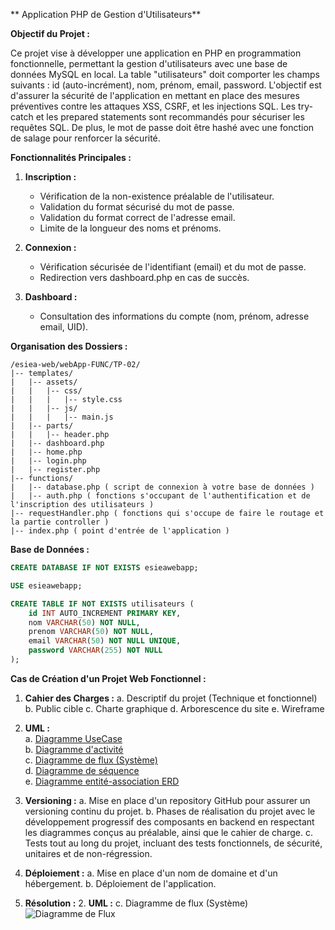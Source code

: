** Application PHP de Gestion d'Utilisateurs**

**Objectif du Projet :**

Ce projet vise à développer une application en PHP en programmation fonctionnelle, permettant la gestion d'utilisateurs avec une base de données MySQL en local. La table "utilisateurs" doit comporter les champs suivants : id (auto-incrément), nom, prénom, email, password. L'objectif est d'assurer la sécurité de l'application en mettant en place des mesures préventives contre les attaques XSS, CSRF, et les injections SQL. Les try-catch et les prepared statements sont recommandés pour sécuriser les requêtes SQL. De plus, le mot de passe doit être hashé avec une fonction de salage pour renforcer la sécurité.

**Fonctionnalités Principales :**

1. **Inscription :**
   - Vérification de la non-existence préalable de l'utilisateur.
   - Validation du format sécurisé du mot de passe.
   - Validation du format correct de l'adresse email.
   - Limite de la longueur des noms et prénoms.

2. **Connexion :**
   - Vérification sécurisée de l'identifiant (email) et du mot de passe.
   - Redirection vers dashboard.php en cas de succès.

3. **Dashboard :**
   - Consultation des informations du compte (nom, prénom, adresse email, UID).

**Organisation des Dossiers :**

```plaintext
/esiea-web/webApp-FUNC/TP-02/
|-- templates/
|   |-- assets/
|   |   |-- css/
|   |   |   |-- style.css
|   |   |-- js/
|   |   |   |-- main.js
|   |-- parts/
|   |   |-- header.php
|   |-- dashboard.php
|   |-- home.php
|   |-- login.php
|   |-- register.php
|-- functions/
|   |-- database.php ( script de connexion à votre base de données )
|   |-- auth.php ( fonctions s'occupant de l'authentification et de l'inscription des utilisateurs )
|-- requestHandler.php ( fonctions qui s'occupe de faire le routage et la partie controller )
|-- index.php ( point d'entrée de l'application )
```

**Base de Données :**

```sql
CREATE DATABASE IF NOT EXISTS esieawebapp;

USE esieawebapp;

CREATE TABLE IF NOT EXISTS utilisateurs (
    id INT AUTO_INCREMENT PRIMARY KEY,
    nom VARCHAR(50) NOT NULL,
    prenom VARCHAR(50) NOT NULL,
    email VARCHAR(50) NOT NULL UNIQUE,
    password VARCHAR(255) NOT NULL
);
```

**Cas de Création d'un Projet Web Fonctionnel :**

1. **Cahier des Charges :**
   a. Descriptif du projet (Technique et fonctionnel)
   b. Public cible
   c. Charte graphique
   d. Arborescence du site
   e. Wireframe

2. **UML :**<br>
   a. [Diagramme UseCase](https://www.lucidchart.com/pages/uml-use-case-diagram)<br>
   b. [Diagramme d'activité](https://www.lucidchart.com/pages/fr/diagramme-dactivite-uml)<br>
   c. [Diagramme de flux (Système)](https://www.lucidchart.com/pages/fr/diagramme-de-flux-de-donnees)<br>
   d. [Diagramme de séquence](https://www.lucidchart.com/pages/fr/diagramme-de-sequence-uml)<br>
   e. [Diagramme entité-association ERD](https://www.edrawsoft.com/fr/what-is-entity-relationship-diagram-erd.html)<br>

3. **Versioning :**
   a. Mise en place d'un repository GitHub pour assurer un versioning continu du projet.
   b. Phases de réalisation du projet avec le développement progressif des composants en backend en respectant les diagrammes conçus au préalable, ainsi que le cahier de charge.
   c. Tests tout au long du projet, incluant des tests fonctionnels, de sécurité, unitaires et de non-régression.

4. **Déploiement :**
   a. Mise en place d'un nom de domaine et d'un hébergement.
   b. Déploiement de l'application.

5. **Résolution :**
   2. **UML :**
      c. Diagramme de flux (Système)
      ![Diagramme de Flux](https://github.com/yugmerabtene/ESIEA-WEB/assets/3670077/bf58869e-8552-4b39-9e37-2fc086f64d5f)
